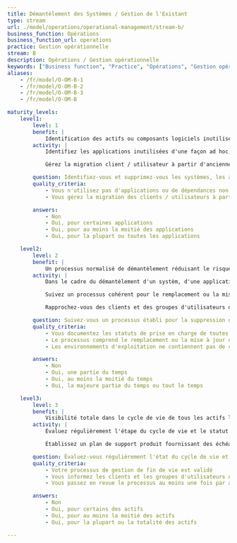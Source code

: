 ```yaml
---
title: Démantèlement des Systèmes / Gestion de l'Existant
type: stream
url: ./model/operations/operational-management/stream-b/
business_function: Opérations
business_function_url: operations
practice: Gestion opérationnelle
stream: B
description: Opérations / Gestion opérationnelle
keywords: ["Business function", "Practice", "Opérations", "Gestion opérationnelle"]
aliases:
    - /fr/model/O-OM-B-1
    - /fr/model/O-OM-B-2
    - /fr/model/O-OM-B-3
    - /fr/model/O-OM-B

maturity_levels:
    level1:
        level: 1
        benefit: |
            Identification des actifs ou composants logiciels inutilisés
        activity: |
            Identifiez les applications inutilisées d'une façon ad hoc, soit par observation par hasard, soit en effectuant occasionnellement une revue. Lorsque vous identifiez des applications non utilisées, enregistrez ces constatations pour des actions ultérieures. Si vous avez établi un processus formel pour le démantèlement des applications non utilisées, assurez-vous que les équipes en sont informées et l'utilisent.

            Gérez la migration client / utilisateur à partir d'anciennes versions de vos produits pour chaque produit et chaque groupe de client / utilisateur. Lorsqu'une version du produit n'est plus utilisée par aucun groupe client / utilisateur, arrêtez le support pour cette version. Cependant, à ce niveau de maturité, il se peut que vous ayez un grand nombre de versions de produits en cours d'utilisation à travers toute la base de clients / utilisateurs, demandant des efforts significatifs aux développeurs pour garantir la compatibilité ascendante des correctifs de produits.

        question: Identifiez-vous et supprimez-vous les systèmes, les applications, les dépendances des applications ou les services qui ne sont plus utilisés, ont atteint leur fin de vie ou ne sont plus activement développés ou maintenus?
        quality_criteria:
            - Vous n'utilisez pas d'applications ou de dépendances non maintenues
            - Vous gérez la migration des clients / utilisateurs à partir des anciennes versions pour chaque produit et chaque groupe de clients / utilisateurs

        answers:
            - Non
            - Oui, pour certaines applications
            - Oui, pour au moins la moitié des applications
            - Oui, pour la plupart ou toutes les applications

    level2:
        level: 2
        benefit: |
            Un processus normalisé de démantèlement réduisant le risque d'oubli de composant
        activity: |
            Dans le cadre du démantèlement d'un systèm, d'une application ou d'un service, suivez un processus établi pour supprimer tous les comptes pertinents, les règles du pare-feu, les données, etc. de l'environnement opérationnel. En supprimant ces éléments inutiles des fichiers de configuration, vous améliorez la maintenabilité des ressources infrastructure-en-tant-que-code.

            Suivez un processus cohérent pour le remplacement ou la mise à jour en temps opportun d'applications tierces ou de dépendances de l'application (par ex., système d'exploitation, applications utilitaires, bibliothèques), qui ont atteint leur fin de vie.

            Rapprochez-vous des clients et des groupes d'utilisateurs de vos produits en fin de vie ou approchant de leur fin de vie afin de les faire migrer en temps voulu vers des versions supportées.

        question: Suivez-vous un processus établi pour la suppression de toutes les ressources associées, dans le cadre du démantèlement des systèmes, des applications, des dépendances des applications ou des services inutilisés?
        quality_criteria:
            - Vous documentez les statuts de prise en charge de toutes les versions publiées de vos produits dans un endroit accessible
            - Le processus comprend le remplacement ou la mise à jour des applications tierces ou des dépendances d'applications qui ont atteint leur fin de vie
            - Les environnements d'exploitation ne contiennent pas de comptes, de règles de pare-feu ou autres artefacts de configuration inutiles

        answers:
            - Non
            - Oui, une partie du temps
            - Oui, au moins la moitié du temps
            - Oui, la majeure partie du temps ou tout le temps

    level3:
        level: 3
        benefit: |
            Visibilité totale dans le cycle de vie de tous les actifs logiciels
        activity: |
            Évaluez régulièrement l'étape du cycle de vie et le statut de support de tous les actifs logiciels et composants d'infrastructure sous-jacents et estimez leur fin de vie. Suivez un processus bien défini pour atténuer activement les risques de sécurité qui surviennent lorsque les actifs / composants approchent de leur fin de vie. Examinez et mettez à jour régulièrement votre processus afin de refléter les leçons tirées de l'expérience.

            Établissez un plan de support produit fournissant des échéanciers clairs pour la fin de support des versions antérieures du produit. Limitez les versions de produits en cours d'utilisation à un petit nombre (par exemple, N.x.x et N-1 seulement). Établissez et diffusez des échéanciers pour la fin de support des versions antérieures, et engagez-vous de façon proactive avec les clients et les groupes d'utilisateurs afin d'éviter les perturbations de service ou de support.

        question: Évaluez-vous régulièrement l'état du cycle de vie et le statut de maintenance de chaque logiciel et de chaque composant d'infrastructure sous-jacent et estimez-vous leur fin de vie?
        quality_criteria:
            - Votre processus de gestion de fin de vie est validé
            - Vous informez les clients et les groupes d'utilisateurs des échéanciers des produits afin d'éviter toute perturbation du service ou du support
            - Vous passez en revue le processus au moins une fois par an

        answers:
            - Non
            - Oui, pour certains des actifs
            - Oui, pour au moins la moitié des actifs
            - Oui, pour la plupart ou la totalité des actifs

---
```

